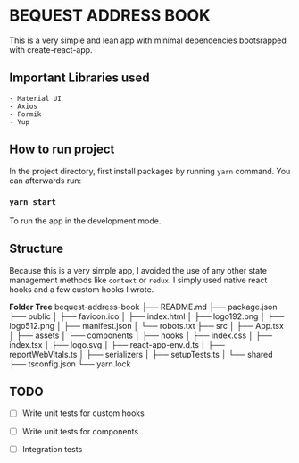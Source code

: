 # BEQUEST ADDRESS BOOK

This is a very simple and lean app with minimal dependencies bootsrapped with create-react-app.

## Important Libraries used 
    - Material UI
    - Axios
    - Formik
    - Yup


## How to run project
In the project directory, first install packages by running `yarn` command. You can afterwards run:
### `yarn start`
To run the app in the development mode.

## Structure 
Because this is a very simple app, I avoided the use of any other state management methods like `context` or `redux`. I simply used native react hooks and a few custom hooks I wrote.

**Folder Tree**
bequest-address-book
├── README.md
├── package.json
├── public
│   ├── favicon.ico
│   ├── index.html
│   ├── logo192.png
│   ├── logo512.png
│   ├── manifest.json
│   └── robots.txt
├── src
│   ├── App.tsx
│   ├── assets
│   ├── components
│   ├── hooks
│   ├── index.css
│   ├── index.tsx
│   ├── logo.svg
│   ├── react-app-env.d.ts
│   ├── reportWebVitals.ts
│   ├── serializers
│   ├── setupTests.ts
│   └── shared
├── tsconfig.json
└── yarn.lock

## TODO
- [ ] Write unit tests for custom hooks
- [ ] Write unit tests for components
- [ ] Integration tests





